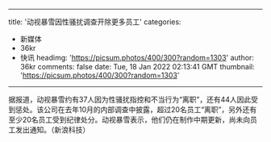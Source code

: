 
---
title: '动视暴雪因性骚扰调查开除更多员工'
categories: 
 - 新媒体
 - 36kr
 - 快讯
headimg: 'https://picsum.photos/400/300?random=1303'
author: 36kr
comments: false
date: Tue, 18 Jan 2022 02:13:41 GMT
thumbnail: 'https://picsum.photos/400/300?random=1303'
---

<div>   
据报道，动视暴雪约有37人因为性骚扰指控和不当行为“离职”，还有44人因此受到惩处。该公司在去年10月的内部调查中披露，超过20名员工“离职”，另外还有至少20名员工受到纪律处分。动视暴雪表示，他们仍在制作中期更新，尚未向员工发出通知。（新浪科技）  
</div>
            